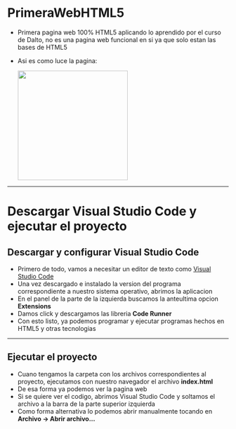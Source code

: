 # PrimeraWebHTML5
* Primera pagina web 100% HTML5 aplicando lo aprendido por el curso de Dalto, no es una pagina web funcional en si ya que solo estan las bases de HTML5
* Asi es como luce la pagina:

    <img width=250 src=https://github.com/MarcoPaoletta/PrimeraWebHTML5/blob/main/Demostration.gif>

---

# Descargar Visual Studio Code y ejecutar el proyecto

## Descargar y configurar Visual Studio Code
* Primero de todo, vamos a necesitar un editor de texto como [Visual Studio Code](https://code.visualstudio.com/download)
* Una vez descargado e instalado la version del programa correspondiente a nuestro sistema operativo, abrimos la aplicacion
* En el panel de la parte de la izquierda buscamos la anteultima opcion **Extensions**
* Damos click y descargamos las libreria **Code Runner**
* Con esto listo, ya podemos programar y ejecutar programas hechos en HTML5 y otras tecnologias

---

## Ejecutar el proyecto
* Cuano tengamos la carpeta con los archivos correspondientes al proyecto, ejecutamos con nuestro navegador el archivo **index.html**
* De esa forma ya podemos ver la pagina web
* Si se quiere ver el codigo, abrimos Visual Studio Code y soltamos el archivo a la barra de la parte superior izquierda
* Como forma alternativa lo podemos abrir manualmente tocando en **Archivo -> Abrir archivo...**